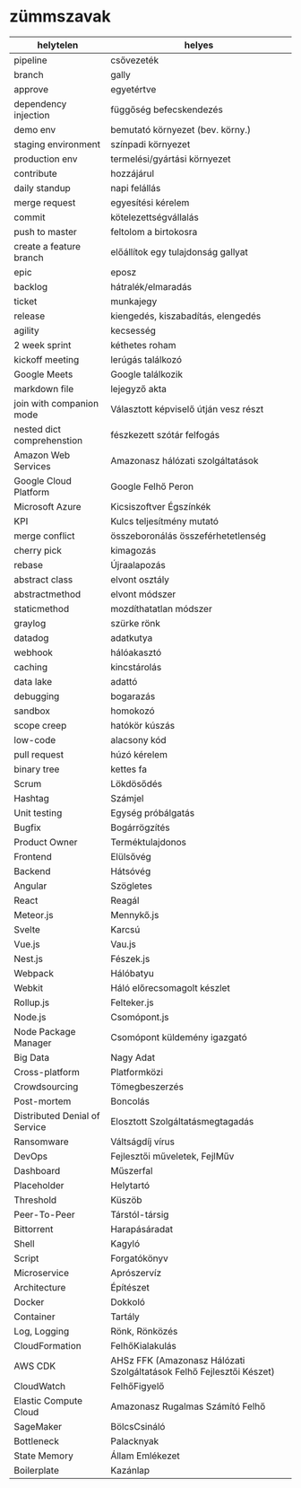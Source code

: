 # zümmszavak

| helytelen | helyes |
| -- | -- |
| pipeline | csővezeték |
| branch | gally |
| approve | egyetértve |
| dependency injection | függőség befecskendezés |
| demo env | bemutató környezet (bev. körny.) |
| staging environment | színpadi környezet |
| production env | termelési/gyártási környezet |
| contribute | hozzájárul |
| daily standup | napi felállás |
| merge request | egyesítési kérelem |
| commit | kötelezettségvállalás |
| push to master | feltolom a birtokosra |
| create a feature branch | előállítok egy tulajdonság gallyat  |
| epic | eposz |
| backlog | hátralék/elmaradás |
| ticket | munkajegy |
| release | kiengedés, kiszabadítás, elengedés |
| agility | kecsesség |
| 2 week sprint | kéthetes roham |
| kickoff meeting | lerúgás találkozó |
| Google Meets | Google találkozik |
| markdown file | lejegyző akta |
| join with companion mode | Választott képviselő útján vesz részt |
| nested dict comprehenstion | fészkezett szótár felfogás |
| Amazon Web Services | Amazonasz hálózati szolgáltatások |
| Google Cloud Platform | Google Felhő Peron |
| Microsoft Azure | Kicsiszoftver Égszínkék |
| KPI | Kulcs teljesítmény mutató |
| merge conflict|összeboronálás összeférhetetlenség |
| cherry pick | kimagozás |
| rebase | Újraalapozás |
| abstract class | elvont osztály |
| abstractmethod | elvont módszer |
| staticmethod | mozdíthatatlan módszer |
| graylog | szürke rönk |
| datadog | adatkutya |
| webhook | hálóakasztó |
| caching | kincstárolás |
| data lake | adattó |
| debugging | bogarazás |
| sandbox | homokozó |
| scope creep | hatókör kúszás |
| low-code | alacsony kód |
| pull request | húzó kérelem |
| binary tree | kettes fa |
| Scrum | Lökdösődés |
| Hashtag | Számjel |
| Unit testing | Egység próbálgatás |
| Bugfix | Bogárrögzítés |
| Product Owner | Terméktulajdonos |
| Frontend | Elülsővég |
| Backend | Hátsóvég |
| Angular | Szögletes |
| React | Reagál |
| Meteor.js | Mennykő.js |
| Svelte | Karcsú |
| Vue.js | Vau.js |
| Nest.js | Fészek.js |
| Webpack | Hálóbatyu |
| Webkit | Háló előrecsomagolt készlet |
| Rollup.js | Felteker.js |
| Node.js | Csomópont.js |
| Node Package Manager | Csomópont küldemény igazgató |
| Big Data | Nagy Adat |
| Cross-platform | Platformközi |
| Crowdsourcing | Tömegbeszerzés |
| Post-mortem | Boncolás |
| Distributed Denial of Service | Elosztott Szolgáltatásmegtagadás |
| Ransomware | Váltságdíj vírus |
| DevOps | Fejlesztői műveletek, FejlMűv |
| Dashboard | Műszerfal |
| Placeholder | Helytartó |
| Threshold | Küszöb |
| Peer-To-Peer | Társtól-társig |
| Bittorrent | Harapásáradat |
| Shell | Kagyló |
| Script | Forgatókönyv |
| Microservice | Aprószervíz |
| Architecture | Építészet |
| Docker | Dokkoló |
| Container | Tartály |
| Log, Logging | Rönk, Rönközés |
| CloudFormation | FelhőKialakulás |
| AWS CDK | AHSz FFK (Amazonasz Hálózati Szolgáltatások Felhő Fejlesztői Készet) |
| CloudWatch | FelhőFigyelő |
| Elastic Compute Cloud | Amazonasz Rugalmas Számító Felhő |
| SageMaker | BölcsCsináló |
| Bottleneck | Palacknyak |
| State Memory | Állam Emlékezet |
| Boilerplate | Kazánlap |

